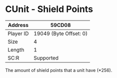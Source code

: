 
#  CUnit - Shield Points
Address   | 59CD08
----------|-------------
Player ID | 19049 (Byte Offset: 0)
Size 	  | 4
Length 	  | 1
SC:R      | Supported

The amount of shield points that a unit have (*256).
